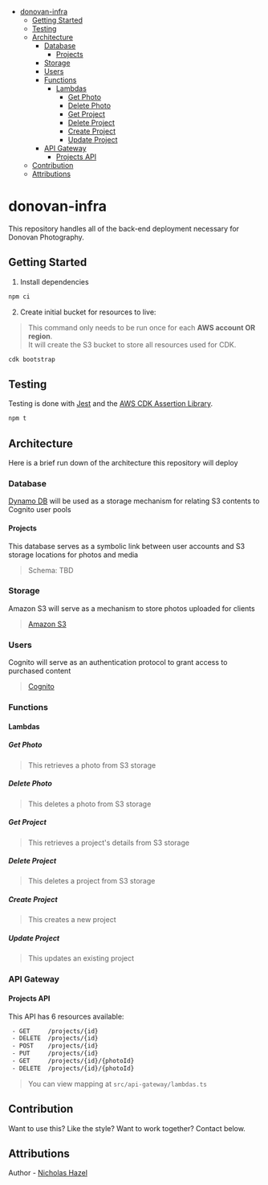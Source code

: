 - [donovan-infra](#donovan-infra)
  - [Getting Started](#getting-started)
  - [Testing](#testing)
  - [Architecture](#architecture)
    - [Database](#database)
      - [Projects](#projects)
    - [Storage](#storage)
    - [Users](#users)
    - [Functions](#functions)
      - [Lambdas](#lambdas)
        - [Get Photo](#get-photo)
        - [Delete Photo](#delete-photo)
        - [Get Project](#get-project)
        - [Delete Project](#delete-project)
        - [Create Project](#create-project)
        - [Update Project](#update-project)
    - [API Gateway](#api-gateway)
      - [Projects API](#projects-api)
  - [Contribution](#contribution)
  - [Attributions](#attributions)

# donovan-infra
This repository handles all of the back-end deployment necessary for Donovan Photography.

## Getting Started
1. Install dependencies
```bash
npm ci
```

2. Create initial bucket for resources to live:
> This command only needs to be run once for each **AWS account OR region**.  
> It will create the S3 bucket to store all resources used for CDK.
```bash
cdk bootstrap
```

## Testing
Testing is done with [Jest](https://jestjs.io/docs/getting-started) and the [AWS CDK Assertion Library](https://www.npmjs.com/package/@aws-cdk/assert).

```bash
npm t
```

## Architecture
Here is a brief run down of the architecture this repository will deploy

### Database
[Dynamo DB](https://docs.aws.amazon.com/amazondynamodb/latest/developerguide/Introduction.html) will be used as a storage mechanism for relating S3 contents to Cognito user pools <tbd>

#### Projects
This database serves as a symbolic link between user accounts and S3 storage locations for photos and media
> Schema: TBD

### Storage
Amazon S3 will serve as a mechanism to store photos uploaded for clients <tbd>
> [Amazon S3](https://docs.aws.amazon.com/AmazonS3/latest/API/Welcome.html)

### Users
Cognito will serve as an authentication protocol to grant access to purchased content <tbd>
> [Cognito](https://docs.aws.amazon.com/cognito/latest/developerguide/cognito-user-identity-pools.html)

### Functions
#### Lambdas
##### Get Photo
> This retrieves a photo from S3 storage
##### Delete Photo
> This deletes a photo from S3 storage
##### Get Project
> This retrieves a project's details from S3 storage
##### Delete Project
> This deletes a project from S3 storage
##### Create Project
> This creates a new project
##### Update Project
> This updates an existing project

### API Gateway
#### Projects API
This API has 6 resources available:
```bash
 - GET     /projects/{id}
 - DELETE  /projects/{id}
 - POST    /projects/{id}
 - PUT     /projects/{id}
 - GET     /projects/{id}/{photoId}
 - DELETE  /projects/{id}/{photoId}
```
> You can view mapping at `src/api-gateway/lambdas.ts`

## Contribution

Want to use this? Like the style? Want to work together? Contact below.

## Attributions

Author - [Nicholas Hazel](https://github.com/sinsys)